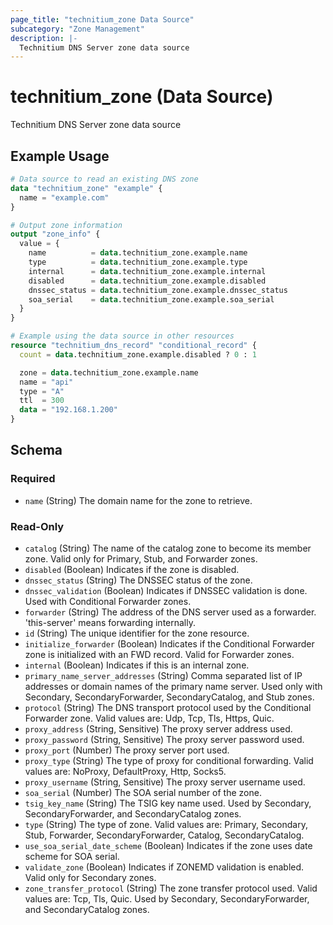 ```yaml
---
page_title: "technitium_zone Data Source"
subcategory: "Zone Management"
description: |-
  Technitium DNS Server zone data source
---
```


# technitium_zone (Data Source)

Technitium DNS Server zone data source

## Example Usage

```terraform
# Data source to read an existing DNS zone
data "technitium_zone" "example" {
  name = "example.com"
}

# Output zone information
output "zone_info" {
  value = {
    name          = data.technitium_zone.example.name
    type          = data.technitium_zone.example.type
    internal      = data.technitium_zone.example.internal
    disabled      = data.technitium_zone.example.disabled
    dnssec_status = data.technitium_zone.example.dnssec_status
    soa_serial    = data.technitium_zone.example.soa_serial
  }
}

# Example using the data source in other resources
resource "technitium_dns_record" "conditional_record" {
  count = data.technitium_zone.example.disabled ? 0 : 1

  zone = data.technitium_zone.example.name
  name = "api"
  type = "A"
  ttl  = 300
  data = "192.168.1.200"
}
```

<!-- schema generated by tfplugindocs -->
## Schema

### Required

- `name` (String) The domain name for the zone to retrieve.

### Read-Only

- `catalog` (String) The name of the catalog zone to become its member zone. Valid only for Primary, Stub, and Forwarder zones.
- `disabled` (Boolean) Indicates if the zone is disabled.
- `dnssec_status` (String) The DNSSEC status of the zone.
- `dnssec_validation` (Boolean) Indicates if DNSSEC validation is done. Used with Conditional Forwarder zones.
- `forwarder` (String) The address of the DNS server used as a forwarder. 'this-server' means forwarding internally.
- `id` (String) The unique identifier for the zone resource.
- `initialize_forwarder` (Boolean) Indicates if the Conditional Forwarder zone is initialized with an FWD record. Valid for Forwarder zones.
- `internal` (Boolean) Indicates if this is an internal zone.
- `primary_name_server_addresses` (String) Comma separated list of IP addresses or domain names of the primary name server. Used only with Secondary, SecondaryForwarder, SecondaryCatalog, and Stub zones.
- `protocol` (String) The DNS transport protocol used by the Conditional Forwarder zone. Valid values are: Udp, Tcp, Tls, Https, Quic.
- `proxy_address` (String, Sensitive) The proxy server address used.
- `proxy_password` (String, Sensitive) The proxy server password used.
- `proxy_port` (Number) The proxy server port used.
- `proxy_type` (String) The type of proxy for conditional forwarding. Valid values are: NoProxy, DefaultProxy, Http, Socks5.
- `proxy_username` (String, Sensitive) The proxy server username used.
- `soa_serial` (Number) The SOA serial number of the zone.
- `tsig_key_name` (String) The TSIG key name used. Used by Secondary, SecondaryForwarder, and SecondaryCatalog zones.
- `type` (String) The type of zone. Valid values are: Primary, Secondary, Stub, Forwarder, SecondaryForwarder, Catalog, SecondaryCatalog.
- `use_soa_serial_date_scheme` (Boolean) Indicates if the zone uses date scheme for SOA serial.
- `validate_zone` (Boolean) Indicates if ZONEMD validation is enabled. Valid only for Secondary zones.
- `zone_transfer_protocol` (String) The zone transfer protocol used. Valid values are: Tcp, Tls, Quic. Used by Secondary, SecondaryForwarder, and SecondaryCatalog zones.
